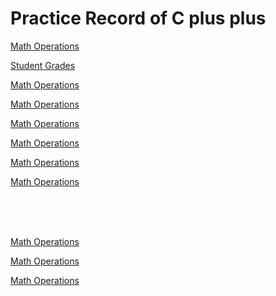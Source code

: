 <h1>Practice Record of C plus plus</h1>
<a href="https://github.com/rafidoth/Cpp-Files/blob/main/varhw1.cpp"><p>Math Operations</p></a>
<a href="https://github.com/rafidoth/Cpp-Files/blob/main/studentGrades.cpp"><p>Student Grades</p></a>
<a href="https://github.com/rafidoth/Cpp-Files/blob/main/"><p>Math Operations</p></a>
<a href="https://github.com/rafidoth/Cpp-Files/blob/main/"><p>Math Operations</p></a>
<a href="https://github.com/rafidoth/Cpp-Files/blob/main/"><p>Math Operations</p></a>
<a href="https://github.com/rafidoth/Cpp-Files/blob/main/"><p>Math Operations</p></a>
<a href="https://github.com/rafidoth/Cpp-Files/blob/main/"><p>Math Operations</p></a>
<a href="https://github.com/rafidoth/Cpp-Files/blob/main/"><p>Math Operations</p></a>

<br> <br> <br>
<a href="https://github.com/rafidoth/Cpp-Files/blob/main/"><p>Math Operations</p></a>
<a href="https://github.com/rafidoth/Cpp-Files/blob/main/"><p>Math Operations</p></a>
<a href="https://github.com/rafidoth/Cpp-Files/blob/main/"><p>Math Operations</p></a>